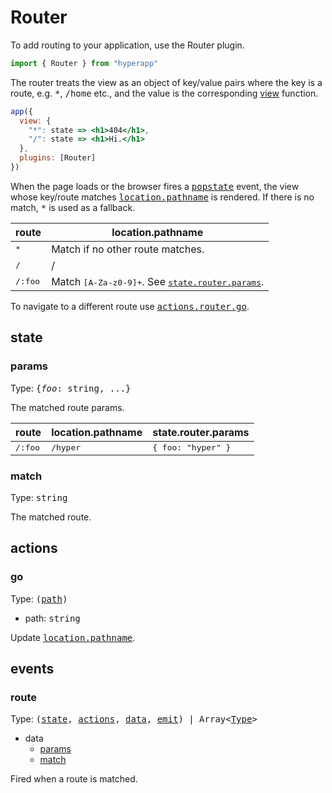 # Router

To add routing to your application, use the Router plugin.

```jsx
import { Router } from "hyperapp"
```

The router treats the view as an object of key/value pairs where the key is a route, e.g. <samp>*</samp>, <samp>/home</samp> etc., and the value is the corresponding [view](/docs/api.md#view) function.

```jsx
app({
  view: {
    "*": state => <h1>404</h1>,
    "/": state => <h1>Hi.</h1>
  },
  plugins: [Router]
})
```

When the page loads or the browser fires a <samp>[popstate](https://developer.mozilla.org/en-US/docs/Web/Events/popstate)</samp> event, the view whose key/route matches <samp>[location.pathname](https://developer.mozilla.org/en-US/docs/Web/API/Location)</samp> is rendered. If there is no match, <samp>*</samp> is used as a fallback.


|route                    | location.pathname    |
|-------------------------|-----------------------------------|
| <samp>*</samp>          | Match if no other route matches.
| <samp>/</samp>          | /
| <samp>/:foo</samp>      | Match <samp>[A-Za-z0-9]+</samp>. See <samp>[state.router.params](#router-params)</samp>.


To navigate to a different route use <samp>[actions.router.go](#actions-go)</samp>.

## state
### <a name="state-params"></a>params

Type: <samp>{<i>foo</i>: string, ...}</samp>

The matched route params.

|route                        |location.pathname              |state.router.params               |
|-----------------------------|-------------------------------|----------------------------------|
|<samp>/:foo</samp>           |<samp>/hyper</samp>            | <samp>{ foo: "hyper" }</samp>    |

### <a name="state-match"></a>match

Type: <samp>string</samp>

The matched route.

## actions
### <a name="actions-go"></a>go

Type: <samp>([path](#router_go_path))</samp>
* path: <samp>string</samp>

Update <samp>[location.pathname](https://developer.mozilla.org/en-US/docs/Web/API/Location)</samp>.

## events
### <a name="events-route"></a>route

Type: <samp>([state](/docs/api.md#state), [actions](/docs/api.md#actions), [data](#events-route-data), [emit](/docs/api.md#emit)) | Array\<[Type](#events-route)\></samp>

* <a name="events-route-data"></a>data
  * [params](#state-params)
  * [match](#state-match)

Fired when a route is matched.











